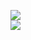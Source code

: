 [![](https://img.shields.io/badge/Made%20With-Github%20Spray-lightgrey.svg?style=for-the-badge&logo=github)](https://github.com/Annihil/github-spray#3697)  
[![](https://i.imgur.com/2DrTn0Z.gif)](https://github.com/Annihil/github-spray)